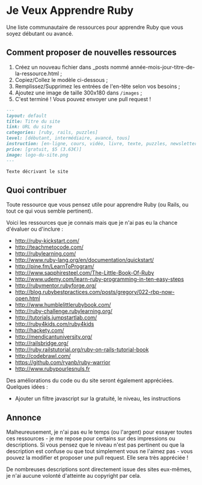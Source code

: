 # Je Veux Apprendre Ruby

Une liste communautaire de ressources pour apprendre Ruby que vous soyez débutant ou avancé.

## Comment proposer de nouvelles ressources

1. Créez un nouveau fichier dans _posts nommé année-mois-jour-titre-de-la-ressource.html ;
2. Copiez/Collez le modèle ci-dessous ;
3. Remplissez/Supprimez les entrées de l'en-tête selon vos besoins ;
4. Ajoutez une image de taille 300x180 dans `/images` ;
5. C'est terminé ! Vous pouvez envoyer une pull request !

``` markdown
---
layout: default
title: Titre du site
link: URL du site
categories: [ruby, rails, puzzles]
level: [débutant, intermédiaire, avancé, tous]
instruction: [en-ligne, cours, vidéo, livre, texte, puzzles, newsletter, podcast]
price: [gratuit, $5 (3.63€)]
image: logo-du-site.png
---

Texte décrivant le site
```

## Quoi contribuer

Toute ressource que vous pensez utile pour apprendre Ruby (ou Rails, ou tout ce qui vous semble pertinent).

Voici les ressources que je connais mais que je n'ai pas eu la chance d'évaluer ou d'inclure :

* http://ruby-kickstart.com/
* http://teachmetocode.com/
* http://rubylearning.com/
* http://www.ruby-lang.org/en/documentation/quickstart/
* http://pine.fm/LearnToProgram/
* http://www.sapphiresteel.com/The-Little-Book-Of-Ruby
* http://www.udemy.com/learn-ruby-programming-in-ten-easy-steps
* http://rubymentor.rubyforge.org/
* http://blog.rubybestpractices.com/posts/gregory/022-rbp-now-open.html
* http://www.humblelittlerubybook.com/
* http://ruby-challenge.rubylearning.org/
* http://tutorials.jumpstartlab.com/
* http://ruby4kids.com/ruby4kids
* http://hackety.com/
* http://mendicantuniversity.org/
* http://railsbridge.org/
* http://ruby.railstutorial.org/ruby-on-rails-tutorial-book
* http://codebrawl.com/
* https://github.com/ryanb/ruby-warrior
* http://www.rubypourlesnuls.fr

Des améliorations du code ou du site seront également appréciées. Quelques idées :

* Ajouter un filtre javascript sur la gratuité, le niveau, les instructions

## Annonce

Malheureusement, je n'ai pas eu le temps (ou l'argent) pour essayer toutes ces ressources - je me repose pour certains sur des impressions ou descriptions. Si vous pensez que le niveau n'est pas pertinent ou que la description est confuse ou que tout simplement vous ne l'aimez pas - vous pouvez la modifier et proposer une pull request. Elle sera très appréciée !

De nombreuses descriptions sont directement issue des sites eux-mêmes, je n'ai aucune volonté d'atteinte au copyright par cela.
